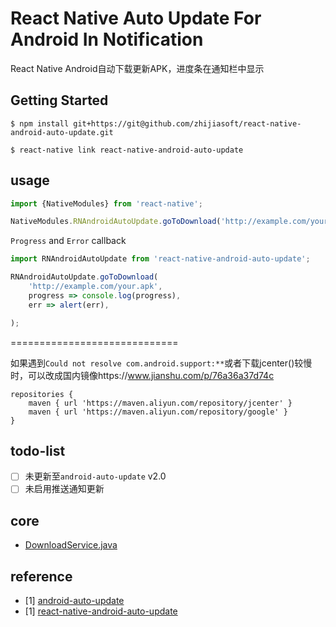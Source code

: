 # React Native Auto Update For Android In Notification
React Native Android自动下载更新APK，进度条在通知栏中显示

## Getting Started

`$ npm install git+https://git@github.com/zhijiasoft/react-native-android-auto-update.git`


`$ react-native link react-native-android-auto-update`

## usage

```javascript
import {NativeModules} from 'react-native';

NativeModules.RNAndroidAutoUpdate.goToDownload('http://example.com/your.apk');
```

`Progress` and `Error` callback
```javascript
import RNAndroidAutoUpdate from 'react-native-android-auto-update';

RNAndroidAutoUpdate.goToDownload(
    'http://example.com/your.apk',
    progress => console.log(progress),
    err => alert(err),

);
```

=============================

如果遇到`Could not resolve com.android.support:**`或者下载jcenter()较慢时，可以改成国内镜像https://www.jianshu.com/p/76a36a37d74c
```
repositories {
    maven { url 'https://maven.aliyun.com/repository/jcenter' }
    maven { url 'https://maven.aliyun.com/repository/google' }
}
```

## todo-list
 - [ ] 未更新至`android-auto-update` v2.0
 - [ ] 未启用推送通知更新

## core
 - [DownloadService.java](https://github.com/zhijiasoft/react-native-android-auto-update/blob/master/android/src/main/java/com/loveplusplus/update/DownloadService.java)

## reference
 - [1] [android-auto-update](https://github.com/feicien/android-auto-update)
 - [1] [react-native-android-auto-update](https://github.com/ribuluo000/react-native-android-auto-update)

